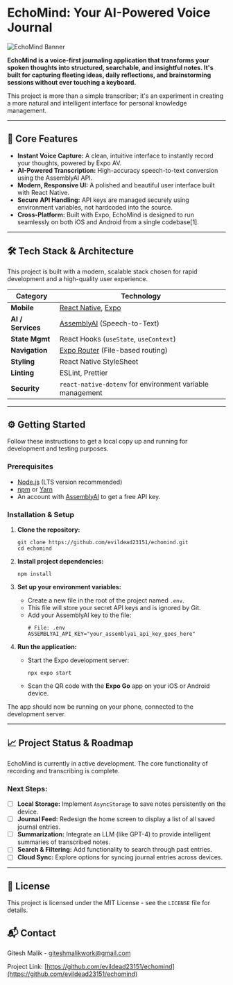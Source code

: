 # EchoMind: Your AI-Powered Voice Journal

![EchoMind Banner](https://place-hold.it/1200x600/8A2BE2/FFFFFF?text=EchoMind&fontsize=110)

**EchoMind is a voice-first journaling application that transforms your spoken thoughts into structured, searchable, and insightful notes. It's built for capturing fleeting ideas, daily reflections, and brainstorming sessions without ever touching a keyboard.**

This project is more than a simple transcriber; it's an experiment in creating a more natural and intelligent interface for personal knowledge management.

---

## 🚀 Core Features

- **Instant Voice Capture:** A clean, intuitive interface to instantly record your thoughts, powered by Expo AV.
- **AI-Powered Transcription:** High-accuracy speech-to-text conversion using the AssemblyAI API.
- **Modern, Responsive UI:** A polished and beautiful user interface built with React Native.
- **Secure API Handling:** API keys are managed securely using environment variables, not hardcoded into the source.
- **Cross-Platform:** Built with Expo, EchoMind is designed to run seamlessly on both iOS and Android from a single codebase[1].

---

## 🛠️ Tech Stack & Architecture

This project is built with a modern, scalable stack chosen for rapid development and a high-quality user experience.

| Category          | Technology                                                                                                  |
| ----------------- | ----------------------------------------------------------------------------------------------------------- |
| **Mobile**        | [React Native](https://reactnative.dev/), [Expo](https://expo.dev)                                           |
| **AI / Services** | [AssemblyAI](https://www.assemblyai.com/) (Speech-to-Text)                                                    |
| **State Mgmt**    | React Hooks (`useState`, `useContext`)                                                                        |
| **Navigation**    | [Expo Router](https://docs.expo.dev/router/introduction/) (File-based routing)                              |
| **Styling**       | React Native StyleSheet                                                                                     |
| **Linting**       | ESLint, Prettier                                                                                            |
| **Security**      | `react-native-dotenv` for environment variable management                                                   |

---

## ⚙️ Getting Started

Follow these instructions to get a local copy up and running for development and testing purposes.

### Prerequisites

- [Node.js](https://nodejs.org/) (LTS version recommended)
- [npm](https://www.npmjs.com/) or [Yarn](https://yarnpkg.com/)
- An account with [AssemblyAI](https://www.assemblyai.com/) to get a free API key.

### Installation & Setup

1.  **Clone the repository:**
    ```
    git clone https://github.com/evildead23151/echomind.git
    cd echomind
    ```

2.  **Install project dependencies:**
    ```
    npm install
    ```

3.  **Set up your environment variables:**
    -   Create a new file in the root of the project named `.env`.
    -   This file will store your secret API keys and is ignored by Git.
    -   Add your AssemblyAI key to the file:
        ```
        # File: .env
        ASSEMBLYAI_API_KEY="your_assemblyai_api_key_goes_here"
        ```

4.  **Run the application:**
    -   Start the Expo development server:
        ```
        npx expo start
        ```
    -   Scan the QR code with the **Expo Go** app on your iOS or Android device.

The app should now be running on your phone, connected to the development server.

---

## 📈 Project Status & Roadmap

EchoMind is currently in active development. The core functionality of recording and transcribing is complete.

### Next Steps:
- [ ] **Local Storage:** Implement `AsyncStorage` to save notes persistently on the device.
- [ ] **Journal Feed:** Redesign the home screen to display a list of all saved journal entries.
- [ ] **Summarization:** Integrate an LLM (like GPT-4) to provide intelligent summaries of transcribed notes.
- [ ] **Search & Filtering:** Add functionality to search through past entries.
- [ ] **Cloud Sync:** Explore options for syncing journal entries across devices.

---

## 📄 License

This project is licensed under the MIT License - see the `LICENSE` file for details.

## 📬 Contact

Gitesh Malik - giteshmalikwork@gmail.com

Project Link: [https://github.com/evildead23151/echomind](https://github.com/evildead23151/echomind)

